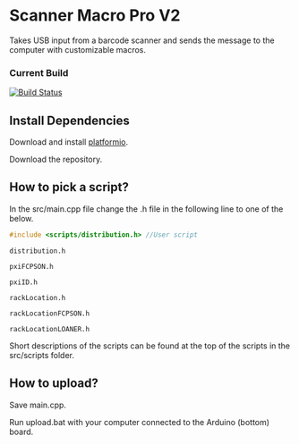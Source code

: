 # Scanner Macro Pro V2
Takes USB input from a barcode scanner and sends the message to the computer with customizable macros.

### Current Build
[![Build Status](https://travis-ci.com/oschwartz10612/Scanner-Macro-Pro-V2.svg?branch=master)](https://travis-ci.org/oschwartz10612/Scanner-Macro-Pro-V2)

## Install Dependencies
Download and install [platformio](https://platformio.org/install/cli).

Download the repository.

## How to pick a script?

In the src/main.cpp file change the .h file in the following line to one of the below.

```cpp
#include <scripts/distribution.h> //User script
```

`distribution.h`

`pxiFCPSON.h`

`pxiID.h`

`rackLocation.h`

`rackLocationFCPSON.h`

`rackLocationLOANER.h`

Short descriptions of the scripts can be found at the top of the scripts in the src/scripts folder.

## How to upload?

Save main.cpp.

Run upload.bat with your computer connected to the Arduino (bottom) board.
